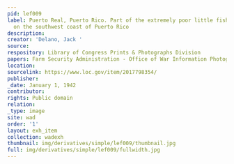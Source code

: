 ```yaml
---
pid: lef009
label: Puerto Real, Puerto Rico. Part of the extremely poor little fishing village
  on the southwest coast of Puerto Rico
description:
creator: 'Delano, Jack '
source:
respository: Library of Congress Prints & Photographs Division
papers: Farm Security Administration - Office of War Information Photograph Collection
location:
sourcelink: https://www.loc.gov/item/2017798354/
publisher:
_date: January 1, 1942
contributor:
rights: Public domain
relation:
_type: image
site: wad
order: '1'
layout: exh_item
collection: wadexh
thumbnail: img/derivatives/simple/lef009/thumbnail.jpg
full: img/derivatives/simple/lef009/fullwidth.jpg
---
```

